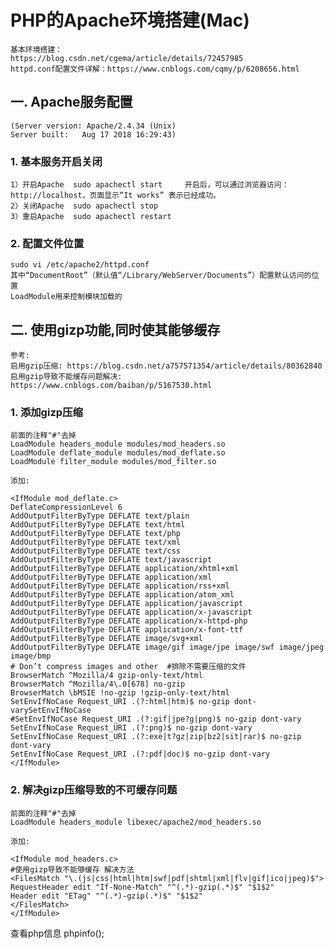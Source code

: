 # PHP的Apache环境搭建(Mac) 
	基本环境搭建：
	https://blog.csdn.net/cgema/article/details/72457985
	httpd.conf配置文件详解：https://www.cnblogs.com/cqmy/p/6208656.html
	
## 一. Apache服务配置 
	(Server version: Apache/2.4.34 (Unix)
	Server built:   Aug 17 2018 16:29:43)
### 1. 基本服务开启关闭
	1）开启Apache  sudo apachectl start	 开启后，可以通过浏览器访问：http://localhost，页面显示“It works” 表示已经成功。
	2）关闭Apache  sudo apachectl stop
	3）重启Apache  sudo apachectl restart

### 2. 配置文件位置
	sudo vi /etc/apache2/httpd.conf
	其中“DocumentRoot”（默认值“/Library/WebServer/Documents”）配置默认访问的位置
	LoadModule用来控制模块加载的

## 二. 使用gizp功能,同时使其能够缓存
	参考:
	启用gzip压缩: https://blog.csdn.net/a757571354/article/details/80362840
	启用gzip导致不能缓存问题解决: https://www.cnblogs.com/baiban/p/5167530.html

### 1. 添加gizp压缩
	前面的注释"#"去掉
	LoadModule headers_module modules/mod_headers.so
	LoadModule deflate_module modules/mod_deflate.so
	LoadModule filter_module modules/mod_filter.so

	添加:
```config
<IfModule mod_deflate.c>
DeflateCompressionLevel 6
AddOutputFilterByType DEFLATE text/plain
AddOutputFilterByType DEFLATE text/html
AddOutputFilterByType DEFLATE text/php
AddOutputFilterByType DEFLATE text/xml
AddOutputFilterByType DEFLATE text/css
AddOutputFilterByType DEFLATE text/javascript
AddOutputFilterByType DEFLATE application/xhtml+xml
AddOutputFilterByType DEFLATE application/xml
AddOutputFilterByType DEFLATE application/rss+xml
AddOutputFilterByType DEFLATE application/atom_xml
AddOutputFilterByType DEFLATE application/javascript
AddOutputFilterByType DEFLATE application/x-javascript
AddOutputFilterByType DEFLATE application/x-httpd-php
AddOutputFilterByType DEFLATE application/x-font-ttf
AddOutputFilterByType DEFLATE image/svg+xml
AddOutputFilterByType DEFLATE image/gif image/jpe image/swf image/jpeg image/bmp
# Don’t compress images and other  #排除不需要压缩的文件
BrowserMatch ^Mozilla/4 gzip-only-text/html
BrowserMatch ^Mozilla/4\.0[678] no-gzip
BrowserMatch \bMSIE !no-gzip !gzip-only-text/html
SetEnvIfNoCase Request_URI .(?:html|htm)$ no-gzip dont-varySetEnvIfNoCase 
#SetEnvIfNoCase Request_URI .(?:gif|jpe?g|png)$ no-gzip dont-vary
SetEnvIfNoCase Request_URI .(?:png)$ no-gzip dont-vary
SetEnvIfNoCase Request_URI .(?:exe|t?gz|zip|bz2|sit|rar)$ no-gzip dont-vary
SetEnvIfNoCase Request_URI .(?:pdf|doc)$ no-gzip dont-vary
</IfModule>
```
### 2. 解决gizp压缩导致的不可缓存问题
	前面的注释"#"去掉
	LoadModule headers_module libexec/apache2/mod_headers.so

	添加:
```config
<IfModule mod_headers.c>
#使用gizp导致不能够缓存 解决方法
<FilesMatch "\.(js|css|html|htm|swf|pdf|shtml|xml|flv|gif|ico|jpeg)$">
RequestHeader edit "If-None-Match" "^(.*)-gzip(.*)$" "$1$2"
Header edit "ETag" "^(.*)-gzip(.*)$" "$1$2"
</FilesMatch>
</IfModule>
```



查看php信息 phpinfo(); 
